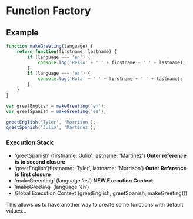 # Function Factory

## Example
```javascript
function makeGreeting(language) {
    return function(firstname, lastname) {
        if (language === 'en') {
            console.log('Hello' + ' ' + firstname + ' ' + lastname);
        }
        if (language === 'es') {
            console.log('Hola' + ' ' + firstname + ' ' + lastname);
        }
    }
}

var greetEnglish = makeGreeting('en');
var greetSpanish = makeGreeting('es');

greetEnglish('Tyler', 'Morrison');
greetSpanish('Julio', 'Martinez');
```

### Execution Stack
* ‘greetSpanish’ (firstname: ‘Julio’, lastname: ‘Martinez’) **Outer reference is to second closure**
* ‘greetEnglish’(firstname: ‘Tyler’, lastname: ‘Morrison’) **Outer Reference is first closure**
* ~~‘makeGreenting’~~ (language ‘es’) **NEW Execution Context**
* ~~‘makeGreeting’~~ (language ‘en’)
* Global Execution Context (greetEnglish, greetSpanish, makeGreeting())

This allows us to have another way to create some functions with default values...
